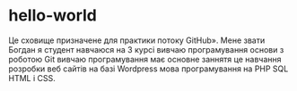 # hello-world
Це сховище призначене для практики потоку GitHub».
Мене звати Богдан я студент навчаюся на 3 курсі вивчаю програмування основи  з роботою Git вивчаю програмування має основне заннятя це навчання розробки веб сайтів на базі Wordpress мова
програмування на PHP SQL HTML і CSS.

